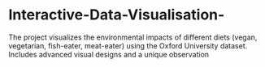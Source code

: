 # Interactive-Data-Visualisation-
The project visualizes the environmental impacts of different diets (vegan, vegetarian, fish-eater, meat-eater) using the Oxford University dataset. Includes advanced visual designs and a unique observation
